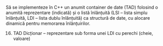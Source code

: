 Să se implementeze în C++ un anumit container de date (TAD) folosind o anumită
reprezentare (indicată) și o listă înlănțuită (LSI – lista simplu înlănțuită, LDI – lista dublu înlănțuită)
ca structură de date, cu alocare dinamică pentru memorarea înlănțuirilor.


16. TAD Dicționar – reprezentare sub forma unei LDI cu perechi (cheie, valoare)